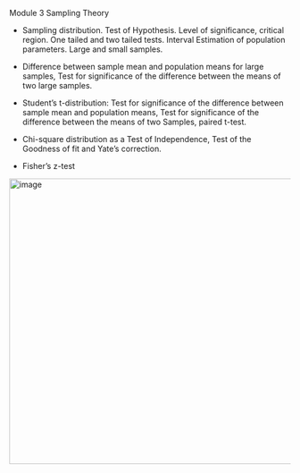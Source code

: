 Module 3
Sampling Theory

- Sampling distribution. Test of Hypothesis. Level of significance, critical region. One tailed and two tailed tests. Interval Estimation of population parameters. Large and small samples.

- Difference between sample mean and population means for large samples, Test for significance of the difference between the means of two large samples.

- Student’s t-distribution: Test for significance of the difference between sample mean and population means, Test for significance of the difference between the means of two Samples, paired t-test.
- Chi-square distribution as a Test of Independence, Test of the Goodness of fit and Yate’s correction.
- Fisher’s z-test
<img width="511" alt="image" src="https://user-images.githubusercontent.com/83284294/230707424-251d0c45-3003-46e7-b606-98e58c635e56.png">
